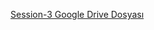 [Session-3 Google Drive Dosyası](https://docs.google.com/spreadsheets/d/1C1-_ehGAy6viWu86_uyNZaZXr4gXvxvGYfvgI3ESf30/edit?usp=sharing)
